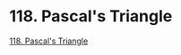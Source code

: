 # 118. Pascal's Triangle

[118. Pascal's Triangle](https://leetcode.com/problems/pascals-triangle/description/)